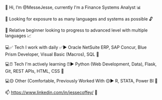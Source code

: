👋 Hi, I’m @MesseJesse, currently I'm a Finance Systems Analyst 📊

👀 Looking for exposure to as many languages and systems as possible 🔓

🏁 Relative beginner looking to progress to advanced level with multiple languages 📈

💻✅ Tech I work with daily ✅▶️ Oracle NetSuite ERP, SAP Concur, Blue Prism Developer, Visual Basic (Macros), SQL 📂	

💻⏰ Tech I'm actively learning ⏰▶️ Python (Web Development, Data), Flask, Git, REST APIs, HTML, CSS 📂

💻🟡 Other (Comfortable, Previously Worked With 🟡▶️ R, STATA, Power BI 📂

📫 https://www.linkedin.com/in/jessecoffey/ 📨


<!---
MesseJesse/MesseJesse is a ✨ special ✨ repository because its `README.md` (this file) appears on your GitHub profile.
You can click the Preview link to take a look at your changes.
--->
